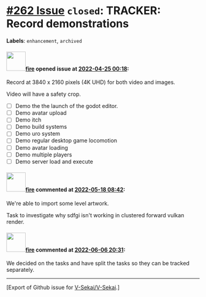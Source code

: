 # [\#262 Issue](https://github.com/V-Sekai/V-Sekai/issues/262) `closed`: TRACKER: Record demonstrations
**Labels**: `enhancement`, `archived`


#### <img src="https://avatars.githubusercontent.com/u/32321?u=c2e06a3d2b49a467aa907e54aa259516440267cc&v=4" width="50">[fire](https://github.com/fire) opened issue at [2022-04-25 00:18](https://github.com/V-Sekai/V-Sekai/issues/262):

Record at 3840 x 2160 pixels (4K UHD) for both video and images.

Video will have a safety crop.

- [ ] Demo the the launch of the godot editor.
- [ ] Demo avatar upload
- [ ] Demo itch
- [ ] Demo build systems
- [ ] Demo uro system
- [ ] Demo regular desktop game locomotion
- [ ] Demo avatar loading
- [ ] Demo multiple players
- [ ] Demo server load and execute

#### <img src="https://avatars.githubusercontent.com/u/32321?u=c2e06a3d2b49a467aa907e54aa259516440267cc&v=4" width="50">[fire](https://github.com/fire) commented at [2022-05-18 08:42](https://github.com/V-Sekai/V-Sekai/issues/262#issuecomment-1129737111):

We're able to import some level artwork.

Task to investigate why sdfgi isn't working in clustered forward vulkan render.

#### <img src="https://avatars.githubusercontent.com/u/32321?u=c2e06a3d2b49a467aa907e54aa259516440267cc&v=4" width="50">[fire](https://github.com/fire) commented at [2022-06-06 20:31](https://github.com/V-Sekai/V-Sekai/issues/262#issuecomment-1147893680):

We decided on the tasks and have split the tasks so they can be tracked separately.


-------------------------------------------------------------------------------



[Export of Github issue for [V-Sekai/V-Sekai](https://github.com/V-Sekai/V-Sekai).]
